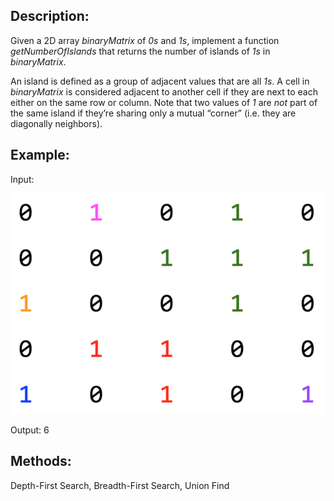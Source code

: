 ## Description:

Given a 2D array *binaryMatrix* of *0s* and *1s*, implement a function *getNumberOfIslands* that returns the number of islands of *1s* in *binaryMatrix*. 

An island is defined as a group of adjacent values that are all *1s*. A cell in *binaryMatrix* is considered adjacent to another cell if they are next to each either on the same row or column. Note that two values of *1* are *not* part of the same island if they’re sharing only a mutual “corner” (i.e. they are diagonally neighbors). 

## Example:

Input:

![](https://github.com/JiawenQi98/PrampPractice/blob/master/Island%20Count/input.png)

Output: 6

## Methods:
Depth-First Search, Breadth-First Search, Union Find
